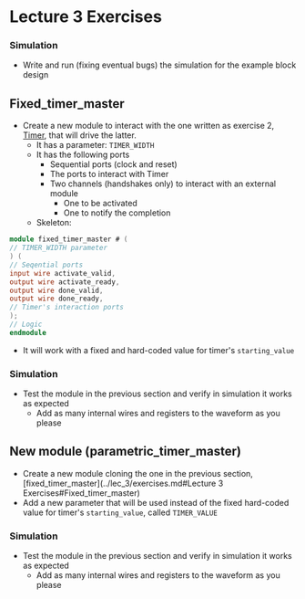 
# Lecture 3 Exercises

### Simulation
- Write and run (fixing eventual bugs) the simulation for the example block design

## Fixed_timer_master
- Create a new module to interact with the one written as exercise 2, [Timer](../lec_2/exercises.md#Lecture%202%20exercises#Timer),  that will drive the latter.
	- It has a parameter: `TIMER_WIDTH`
	- It has the following ports
		- Sequential ports (clock and reset)
		- The ports to interact with Timer
		- Two channels (handshakes only) to interact with an external module
			- One to be activated
			- One to notify the completion
	- Skeleton:
```verilog
module fixed_timer_master # (
// TIMER_WIDTH parameter
) (
// Seqential ports
input wire activate_valid,
output wire activate_ready,
output wire done_valid,
output wire done_ready,
// Timer's interaction ports
);
// Logic
endmodule
```

- It will work with a fixed and hard-coded value for timer's `starting_value`
### Simulation
- Test the module in the previous section and verify in simulation it works as expected
	- Add as many internal wires and registers to the waveform as you please

## New module (parametric_timer_master)
- Create a new module cloning the one in the previous section, [fixed_timer_master](../lec_3/exercises.md#Lecture 3 Exercises#Fixed_timer_master)
- Add a new parameter that will be used instead of the fixed hard-coded value for timer's `starting_value`, called `TIMER_VALUE`
### Simulation
- Test the module in the previous section and verify in simulation it works as expected
	- Add as many internal wires and registers to the waveform as you please
